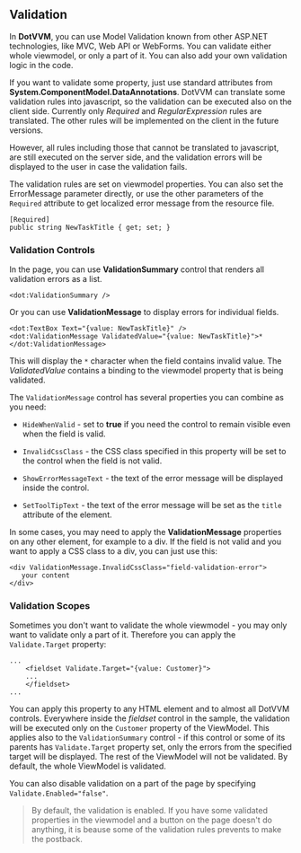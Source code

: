 ## Validation

In **DotVVM**, you can use Model Validation known from other ASP.NET technologies, like MVC, Web API or WebForms. 
You can validate either whole viewmodel, or only a part of it. You can also add your own validation logic in the code.


If you want to validate some property, just use standard attributes from **System.ComponentModel.DataAnnotations**. 
DotVVM can translate some validation rules into javascript, so the validation can be executed also on the client side. 
Currently only _Required_ and _RegularExpression_ rules are translated. The other rules will be implemented on the client 
in the future versions. 

However, all rules including those that cannot be translated to javascript, are still executed on the server side, 
and the validation errors will be displayed to the user in case the validation fails.


The validation rules are set on viewmodel properties. You can also set the ErrorMessage parameter directly, or use the 
other parameters of the `Required` attribute to get localized error message from the resource file.
```CSHARP
[Required]
public string NewTaskTitle { get; set; }
```

### Validation Controls

In the page, you can use **ValidationSummary** control that renders all validation errors as a list. 
```DOTHTML
<dot:ValidationSummary />
```

Or you can use **ValidationMessage** to display errors for individual fields.
```DOTHTML
<dot:TextBox Text="{value: NewTaskTitle}" />
<dot:ValidationMessage ValidatedValue="{value: NewTaskTitle}">*</dot:ValidationMessage>
```
This will display the `*` character when the field contains invalid value. The _ValidatedValue_ contains 
a binding to the viewmodel property that is being validated.

The `ValidationMessage` control has several properties you can combine as you need:

* `HideWhenValid` - set to **true** if you need the control to remain visible even when the field is valid.

* `InvalidCssClass` - the CSS class specified in this property will be set to the control when the field is not valid. 

* `ShowErrorMessageText` - the text of the error message will be displayed inside the control.

* `SetToolTipText` - the text of the error message will be set as the `title` attribute of the element.


In some cases, you may need to apply the **ValidationMessage** properties on any other element, for example to a div.
If the field is not valid and you want to apply a CSS class to a div, you can just use this:

```DOTHTML
<div ValidationMessage.InvalidCssClass="field-validation-error">
   your content
</div>
```



### Validation Scopes
Sometimes you don't want to validate the whole viewmodel - you may only want to validate only a part of it. 
Therefore you can apply the `Validate.Target` property:
```DOTHTML
...		
    <fieldset Validate.Target="{value: Customer}">
    ...
    </fieldset>
...
```
You can apply this property to any HTML element and to almost all DotVVM controls. Everywhere inside the _fieldset_ control in the sample, 
the validation will be executed only on the `Customer` property of the ViewModel. This applies also to the `ValidationSummary` control - 
if this control or some of its parents has `Validate.Target` property set, only the errors from the specified target will be displayed.
The rest of the ViewModel will not be validated. By default, the whole ViewModel is validated.

You can also disable validation on a part of the page by specifying `Validate.Enabled="false"`. 

> By default, the validation is enabled. If you have some validated properties in the viewmodel and a button on the page doesn't do anything,
> it is beause some of the validation rules prevents to make the postback.